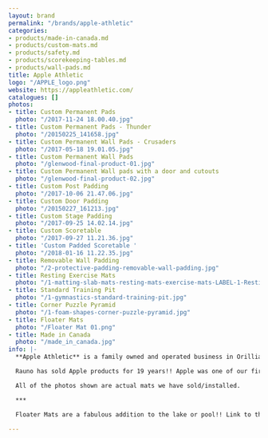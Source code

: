 ```yaml
---
layout: brand
permalink: "/brands/apple-athletic"
categories:
- products/made-in-canada.md
- products/custom-mats.md
- products/safety.md
- products/scorekeeping-tables.md
- products/wall-pads.md
title: Apple Athletic
logo: "/APPLE_logo.png"
website: https://appleathletic.com/
catalogues: []
photos:
- title: Custom Permanent Pads
  photo: "/2017-11-24 18.00.40.jpg"
- title: Custom Permanent Pads - Thunder
  photo: "/20150225_141658.jpg"
- title: Custom Permanent Wall Pads - Crusaders
  photo: "/2017-05-18 19.01.05.jpg"
- title: Custom Permanent Wall Pads
  photo: "/glenwood-final-product-01.jpg"
- title: Custom Permanent Wall pads with a door and cutouts
  photo: "/glenwood-final-product-02.jpg"
- title: Custom Post Padding
  photo: "/2017-10-06 21.47.06.jpg"
- title: Custom Door Padding
  photo: "/20150227_161213.jpg"
- title: Custom Stage Padding
  photo: "/2017-09-25 14.02.14.jpg"
- title: Custom Scoretable
  photo: "/2017-09-27 11.21.36.jpg"
- title: 'Custom Padded Scoretable '
  photo: "/2018-01-16 11.22.35.jpg"
- title: Removable Wall Padding
  photo: "/2-protective-padding-removable-wall-padding.jpg"
- title: Resting Exercise Mats
  photo: "/1-matting-slab-mats-resting-mats-exercise-mats-LABEL-1-Resting-Mats-2.jpg"
- title: Standard Training Pit
  photo: "/1-gymnastics-standard-training-pit.jpg"
- title: Corner Puzzle Pyramid
  photo: "/1-foam-shapes-corner-puzzle-pyramid.jpg"
- title: Floater Mats
  photo: "/Floater Mat 01.png"
- title: Made in Canada
  photo: "/made_in_canada.jpg"
info: |-
  **Apple Athletic** is a family owned and operated business in Orillia, Ontario. Finding their roots in 1995, they manufacturer super high quality mats of all sorts. The digital printing is also outstanding.

  Rauno has sold Apple products for 19 years!! Apple was one of our first partners when we started Baltic Athletics.

  All of the photos shown are actual mats we have sold/installed.

  ***

  Floater Mats are a fabulous addition to the lake or pool!! Link to the [Floater Mat website. ](https://floatermat.com/)

---
```

